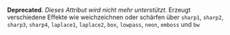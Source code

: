 __Deprecated__. *Dieses Attribut wird nicht mehr unterstützt.*
Erzeugt verschiedene Effekte wie weichzeichnen oder schärfen über `sharp1`,
`sharp2`, `sharp3`, `sharp4`, `laplace1`, `laplace2`, `box`, `lowpass`, `neon`,
`emboss` und `bw`